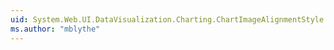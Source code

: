 ```yaml
---
uid: System.Web.UI.DataVisualization.Charting.ChartImageAlignmentStyle
ms.author: "mblythe"
---
```


